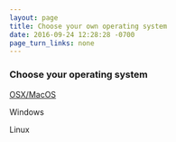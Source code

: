 ```yaml
---
layout: page
title: Choose your own operating system
date: 2016-09-24 12:28:28 -0700
page_turn_links: none
---
```


### Choose your operating system

[OSX/MacOS](03-macintosh-osx-setup)

Windows

Linux

